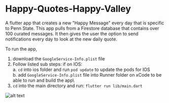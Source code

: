 
# Happy-Quotes-Happy-Valley

A flutter app that creates a new "Happy Message" every day that is specific to Penn State. This app pulls from a Firestore database that contains over 100 curated messages. It then gives the user the option to send notifications every day to look at the new daily quote. 

To run the app, 

1. download the ``GoogleService-Info.plist`` file
2. Follow listed sub steps: if on IOS:\
  a. ``cd`` into ios folder and run ``pod update`` to update the pods for IOS\
  b. add ``GoogleService-Info.plist`` file into Runner folder on xCode to be able to run and build the app\
3. ``cd`` into the main directory and run:
```flutter run lib/main.dart```

![alt text](https://github.com/QuinnB11/Happy-Quotes-Happy-Valley/blob/main/hqhv/assets/Logo.jpg)
